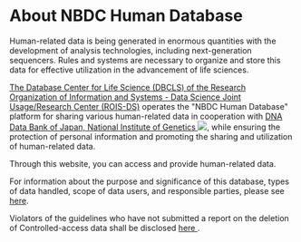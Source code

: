 # About NBDC Human Database

Human-related data is being generated in enormous quantities with the development of analysis technologies, including next-generation sequencers. Rules and systems are necessary to organize and store this data for effective utilization in the advancement of life sciences.

[The Database Center for Life Science (DBCLS) of the Research Organization of Information and Systems - Data Science Joint Usage/Research Center (ROIS-DS)](https://dbcls.rois.ac.jp/) operates the "NBDC Human Database" platform for sharing various human-related data in cooperation with [DNA Data Bank of Japan, National Institute of Genetics <img src="https://humandbs.dbcls.jp/files/DDBJ_logo_ddbj_2013.png" class="content-inline-icon"/>](http://www.ddbj.nig.ac.jp/), while ensuring the protection of personal information and promoting the sharing and utilization of human-related data.

Through this website, you can access and provide human-related data.

For information about the purpose and significance of this database, types of data handled, scope of data users, and responsible parties, please see [here](https://humandbs.dbcls.jp/aim).

<div class="content-callout">
Violators of the guidelines who have not submitted a report on the deletion of Controlled-access data shall be disclosed <a href="https://humandbs.dbcls.jp/en/violation"> here </a>.
</div>
